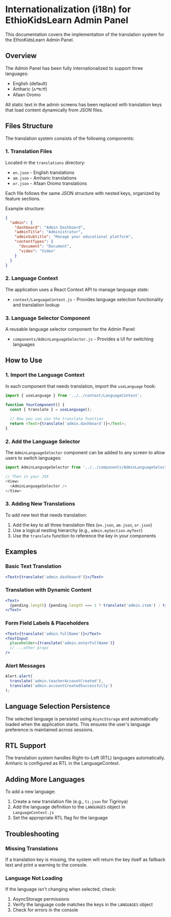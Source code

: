 # Internationalization (i18n) for EthioKidsLearn Admin Panel

This documentation covers the implementation of the translation system for the EthioKidsLearn Admin Panel.

## Overview

The Admin Panel has been fully internationalized to support three languages:
- English (default)
- Amharic (አማርኛ)
- Afaan Oromo

All static text in the admin screens has been replaced with translation keys that load content dynamically from JSON files.

## Files Structure

The translation system consists of the following components:

### 1. Translation Files

Located in the `translations` directory:
- `en.json` - English translations
- `am.json` - Amharic translations
- `or.json` - Afaan Oromo translations

Each file follows the same JSON structure with nested keys, organized by feature sections.

Example structure:
```json
{
  "admin": {
    "dashboard": "Admin Dashboard",
    "adminTitle": "Administrator",
    "adminSubtitle": "Manage your educational platform",
    "contentTypes": {
      "document": "Document",
      "video": "Video"
    }
  }
}
```

### 2. Language Context

The application uses a React Context API to manage language state:
- `context/LanguageContext.js` - Provides language selection functionality and translation lookup

### 3. Language Selector Component

A reusable language selector component for the Admin Panel:
- `components/AdminLanguageSelector.js` - Provides a UI for switching languages

## How to Use

### 1. Import the Language Context

In each component that needs translation, import the `useLanguage` hook:

```javascript
import { useLanguage } from '../../context/LanguageContext';

function YourComponent() {
  const { translate } = useLanguage();
  
  // Now you can use the translate function
  return <Text>{translate('admin.dashboard')}</Text>;
}
```

### 2. Add the Language Selector

The `AdminLanguageSelector` component can be added to any screen to allow users to switch languages:

```javascript
import AdminLanguageSelector from '../../components/AdminLanguageSelector';

// Then in your JSX
<View>
  <AdminLanguageSelector />
</View>
```

### 3. Adding New Translations

To add new text that needs translation:

1. Add the key to all three translation files (`en.json`, `am.json`, `or.json`)
2. Use a logical nesting hierarchy (e.g., `admin.mySection.myText`)
3. Use the `translate` function to reference the key in your components

## Examples

### Basic Text Translation
```jsx
<Text>{translate('admin.dashboard')}</Text>
```

### Translation with Dynamic Content
```jsx
<Text>
  {pending.length} {pending.length === 1 ? translate('admin.item') : translate('admin.items')}
</Text>
```

### Form Field Labels & Placeholders
```jsx
<Text>{translate('admin.fullName')}</Text>
<TextInput
  placeholder={translate('admin.enterFullName')}
  // ...other props
/>
```

### Alert Messages
```jsx
Alert.alert(
  translate('admin.teacherAccountCreated'),
  translate('admin.accountCreatedSuccessfully')
);
```

## Language Selection Persistence

The selected language is persisted using `AsyncStorage` and automatically loaded when the application starts. This ensures the user's language preference is maintained across sessions.

## RTL Support

The translation system handles Right-to-Left (RTL) languages automatically. Amharic is configured as RTL in the LanguageContext.

## Adding More Languages

To add a new language:

1. Create a new translation file (e.g., `ti.json` for Tigrinya)
2. Add the language definition to the `LANGUAGES` object in `LanguageContext.js`
3. Set the appropriate RTL flag for the language

## Troubleshooting

### Missing Translations
If a translation key is missing, the system will return the key itself as fallback text and print a warning to the console.

### Language Not Loading
If the language isn't changing when selected, check:
1. AsyncStorage permissions
2. Verify the language code matches the keys in the `LANGUAGES` object
3. Check for errors in the console 